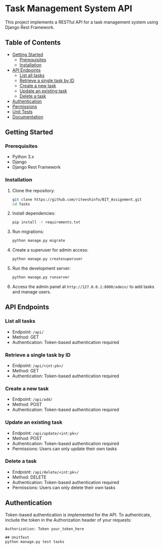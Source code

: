 # Task Management System API

This project implements a RESTful API for a task management system using Django Rest Framework.

## Table of Contents

- [Getting Started](#getting-started)
  - [Prerequisites](#prerequisites)
  - [Installation](#installation)
- [API Endpoints](#api-endpoints)
  - [List all tasks](#list-all-tasks)
  - [Retrieve a single task by ID](#retrieve-a-single-task-by-id)
  - [Create a new task](#create-a-new-task)
  - [Update an existing task](#update-an-existing-task)
  - [Delete a task](#delete-a-task)
- [Authentication](#authentication)
- [Permissions](#permissions)
- [Unit Tests](#unit-tests)
- [Documentation](#documentation)

## Getting Started

### Prerequisites

- Python 3.x
- Django
- Django Rest Framework

### Installation

1. Clone the repository:

    ```bash
    git clone https://github.com/riteeshinfo/BIT_Assignment.git
    cd Tasks
    ```

2. Install dependencies:

    ```bash
    pip install -r requirements.txt
    ```

3. Run migrations:

    ```bash
    python manage.py migrate
    ```

4. Create a superuser for admin access:

    ```bash
    python manage.py createsuperuser
    ```

5. Run the development server:

    ```bash
    python manage.py runserver
    ```

6. Access the admin panel at `http://127.0.0.1:8000/admin/` to add tasks and manage users.

## API Endpoints

### List all tasks

- Endpoint: `/api/`
- Method: GET
- Authentication: Token-based authentication required

### Retrieve a single task by ID

- Endpoint: `/api/<int:pk>/`
- Method: GET
- Authentication: Token-based authentication required

### Create a new task

- Endpoint: `/api/add/`
- Method: POST
- Authentication: Token-based authentication required

### Update an existing task

- Endpoint: `/api/update/<int:pk>/`
- Method: POST
- Authentication: Token-based authentication required
- Permissions: Users can only update their own tasks

### Delete a task

- Endpoint: `/api/delete/<int:pk>/`
- Method: DELETE
- Authentication: Token-based authentication required
- Permissions: Users can only delete their own tasks

## Authentication

Token-based authentication is implemented for the API. To authenticate, include the token in the Authorization header of your requests:

```http
Authorization: Token your_token_here

## UnitTest
python manage.py test tasks

